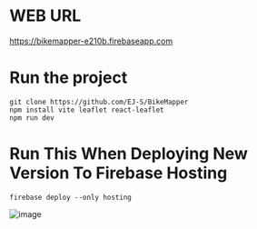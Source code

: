 # WEB URL 
https://bikemapper-e210b.firebaseapp.com

# Run the project
```
git clone https://github.com/EJ-S/BikeMapper
npm install vite leaflet react-leaflet
npm run dev
```
# Run This When Deploying New Version To Firebase Hosting
```
firebase deploy --only hosting
```
![image](https://github.com/user-attachments/assets/0493560b-1350-4474-ad54-fa1fa2be303c)
